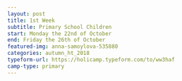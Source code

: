 ```yaml
---
layout: post
title: 1st Week
subtitle: Primary School Children
start: Monday the 22nd of October
end: Friday the 26th of October
featured-img: anna-samoylova-535880
categories: autumn_ht_2018
typeform-url: https://holicamp.typeform.com/to/ww3haf
camp-type: primary
---
```

